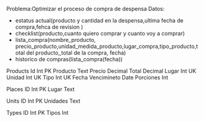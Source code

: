 Problema:Optimizar el proceso de compra de despensa
Datos:

- estatus actual(producto y cantidad en la despensa,ultima fecha de compra,fehca de revision )
- checklist(producto,cuanto quiero comprar y cuanto voy a comprar)
- lista_compra(nombre_producto, precio_producto,unidad_medida_producto,lugar_compra,tipo_producto,total del producto,,total de la compra, fecha)
- historico de compras(lista_compra(fecha))

Products
Id Int PK
Producto Text
Precio Decimal
Total Decimal
Lugar Int UK
Unidad Int UK
Tipo Int UK
Fecha Vencimineto Date
Porciones Int

Places
ID Int PK
Lugar Text

Units
ID Int PK
Unidades Text

Types
ID Int PK
Tipos Int
